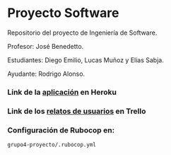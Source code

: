 # Proyecto Software
Repositorio del proyecto de Ingeniería de Software.

Profesor: José Benedetto.

Estudiantes: Diego Emilio, Lucas Muñoz y Elias Sabja.

Ayudante: Rodrigo Alonso.

### Link de la [aplicación](https://swipe-eat.herokuapp.com/) en Heroku

### Link de los [relatos de usuarios](https://trello.com/b/1NwNDwc7/todo-list-relatos-de-usuario) en Trello

### Configuración de Rubocop en:

`grupo4-proyecto/.rubocop.yml`

